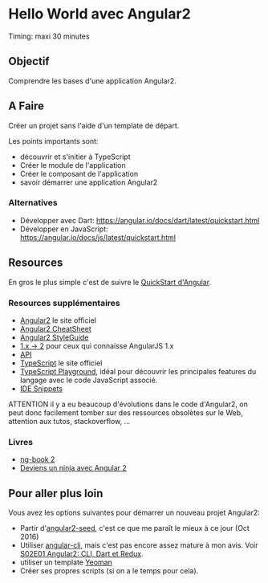 Hello World avec Angular2
===

Timing: maxi 30 minutes

## Objectif
Comprendre les bases d'une application Angular2.

## A Faire

Créer un projet sans l'aide d'un template de départ.

Les points importants sont:

* découvrir et s'initier à TypeScript
* Créer le module de l'application
* Créer le composant de l'application
* savoir démarrer une application Angular2

### Alternatives

* Développer avec Dart: <https://angular.io/docs/dart/latest/quickstart.html>
* Développer en JavaScript: <https://angular.io/docs/js/latest/quickstart.html>

## Resources

En gros le plus simple c'est de suivre le [QuickStart d'Angular](https://angular.io/docs/ts/latest/quickstart.html).

### Resources supplémentaires

* [Angular2](https://angular.io/) le site officiel
* [Angular2 CheatSheet](https://angular.io/docs/ts/latest/guide/cheatsheet.html)
* [Angular2 StyleGuide](https://angular.io/docs/ts/latest/guide/style-guide.html)
* [1.x -> 2](https://angular.io/docs/ts/latest/cookbook/a1-a2-quick-reference.html) pour ceux qui connaisse AngularJS 1.x
* [API](https://angular.io/docs/ts/latest/api/)
* [TypeScript](https://www.typescriptlang.org/) le site officiel
* [TypeScript Playground](https://www.typescriptlang.org/play/index.html), idéal pour découvrir les principales features du langage avec le code JavaScript associé.
* [IDE Snippets](https://angular.io/docs/ts/latest/guide/style-guide.html#!#A-02)

ATTENTION il y a eu beaucoup d'évolutions dans le code d'Angular2, on peut donc facilement tomber sur des ressources obsolètes sur le Web, attention aux tutos, stackoverflow, ...

### Livres

* [ng-book 2](https://www.ng-book.com/2/)
* [Deviens un ninja avec Angular 2](https://books.ninja-squad.com/angular2)

## Pour aller plus loin

Vous avez les options suivantes pour démarrer un nouveau projet Angular2:

* Partir d'[angular2-seed](https://mgechev.github.io/angular-seed/), c'est ce que me paraît le mieux à ce jour (Oct 2016)
* Utiliser [angular-cli](https://github.com/angular/angular-cli), mais c'est pas encore assez mature à mon avis. Voir [S02E01 Angular2: CLI, Dart et Redux](https://www.youtube.com/watch?v=7f4lKWhylAs).
* utiliser un template [Yeoman](http://yeoman.io/generators/)
* Créer ses propres scripts (si on a le temps pour cela).
